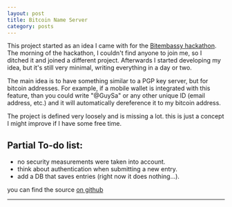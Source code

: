 ```yaml
---
layout: post
title: Bitcoin Name Server
category: posts
---
```


This project started as an idea I came with for the [Bitembassy hackathon](http://hack.bitembassy.org). The
morning of the hackathon, I couldn't find anyone to join me, so I ditched it and joined a different
project. Afterwards I started developing my idea, but it's still very minimal, writing everything in
a day or two.

The main idea is to have something similar to a PGP key server, but for bitcoin addresses. For
example, if a mobile wallet is integrated with this feature, than you could write "@GuySa" or any
other unique ID (email address, etc.) and it will automatically dereference it to my bitcoin
address.

The project is defined very loosely and is missing a lot. this is just a concept I might improve if
I have some free time. 

## Partial To-do list:
* no security measurements were taken into account. 
* think about authentication when submitting a new entry.
* add a DB that saves entries (right now it does nothing...).

you can find the source [on github][source code]

---

[source code]: https://github.com/GuySa/BitcoinNameServer
